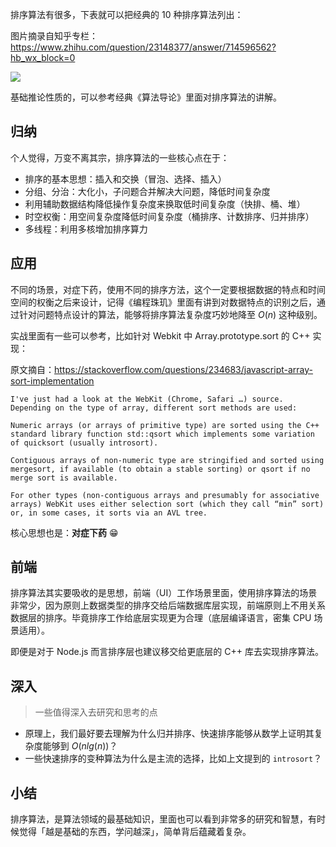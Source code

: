 排序算法有很多，下表就可以把经典的 10 种排序算法列出：

图片摘录自知乎专栏：https://www.zhihu.com/question/23148377/answer/714596562?hb_wx_block=0

![](https://tva1.sinaimg.cn/large/006y8mN6ly1g6mb8jppi4j30k00c60uc.jpg)

基础推论性质的，可以参考经典《算法导论》里面对排序算法的讲解。

## 归纳

个人觉得，万变不离其宗，排序算法的一些核心点在于：

- 排序的基本思想：插入和交换（冒泡、选择、插入）
- 分组、分治：大化小，子问题合并解决大问题，降低时间复杂度
- 利用辅助数据结构降低操作复杂度来换取低时间复杂度（快排、桶、堆）
- 时空权衡：用空间复杂度降低时间复杂度（桶排序、计数排序、归并排序）
- 多线程：利用多核增加排序算力

## 应用

不同的场景，对症下药，使用不同的排序方法，这个一定要根据数据的特点和时间空间的权衡之后来设计，记得《编程珠玑》里面有讲到对数据特点的识别之后，通过针对问题特点设计的算法，能够将排序算法复杂度巧妙地降至 $O(n)$ 这种级别。

实战里面有一些可以参考，比如针对 Webkit 中 Array.prototype.sort 的 C++ 实现：

原文摘自：https://stackoverflow.com/questions/234683/javascript-array-sort-implementation

```
I've just had a look at the WebKit (Chrome, Safari …) source. Depending on the type of array, different sort methods are used:

Numeric arrays (or arrays of primitive type) are sorted using the C++ standard library function std::qsort which implements some variation of quicksort (usually introsort).

Contiguous arrays of non-numeric type are stringified and sorted using mergesort, if available (to obtain a stable sorting) or qsort if no merge sort is available.

For other types (non-contiguous arrays and presumably for associative arrays) WebKit uses either selection sort (which they call “min” sort) or, in some cases, it sorts via an AVL tree.
```

核心思想也是：**对症下药** 😁

## 前端

排序算法其实要吸收的是思想，前端（UI）工作场景里面，使用排序算法的场景非常少，因为原则上数据类型的排序交给后端数据库层实现，前端原则上不用关系数据层的排序。毕竟排序工作给底层实现更为合理（底层编译语言，密集 CPU 场景适用）。

即便是对于 Node.js 而言排序层也建议移交给更底层的 C++ 库去实现排序算法。

## 深入

> 一些值得深入去研究和思考的点

- 原理上，我们最好要去理解为什么归并排序、快速排序能够从数学上证明其复杂度能够到 $O(nlg(n))$？
- 一些快速排序的变种算法为什么是主流的选择，比如上文提到的 `introsort`？


## 小结

排序算法，是算法领域的最基础知识，里面也可以看到非常多的研究和智慧，有时候觉得「越是基础的东西，学问越深」，简单背后蕴藏着复杂。
